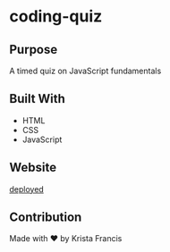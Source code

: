 # coding-quiz

## Purpose

A timed quiz on JavaScript fundamentals

## Built With

- HTML
- CSS
- JavaScript

## Website

[deployed](https://kristafrancis.github.io/coding-quiz/)

## Contribution

Made with ❤️️ by Krista Francis
